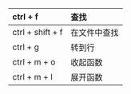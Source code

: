 | ctrl + f         | 查找         |
| :--------------- | :----------- |
| ctrl + shift + f | 在文件中查找 |
| ctrl + g         | 转到行       |
| ctrl + m + o     | 收起函数     |
| ctrl + m + l     | 展开函数     |


